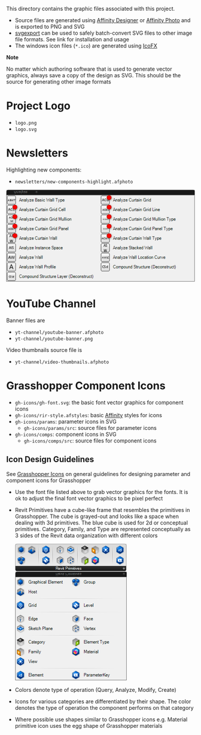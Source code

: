 This directory contains the graphic files associated with this project.

- Source files are generated using [Affinity Designer](https://affinity.serif.com/en-gb/designer/) or [Affinity Photo](https://affinity.serif.com/en-gb/photo/) and is exported to PNG and SVG
- [svgexport](https://github.com/shakiba/svgexport) can be used to safely batch-convert SVG files to other image file formats. See link for installation and usage
- The windows icon files (`*.ico`) are generated using [IcoFX](https://icofx.ro/)

**Note**

No matter which authoring software that is used to generate vector graphics, always save a copy of the design as SVG. This should be the source for generating other image formats


# Project Logo

- `logo.png`
- `logo.svg`

# Newsletters

Highlighting new components:

- `newsletters/new-components-highlight.afphoto`

![](newsletters/new-components-highlight.png)

# YouTube Channel

Banner files are

- `yt-channel/youtube-banner.afphoto`
- `yt-channel/youtube-banner.png`

Video thumbnails source file is

- `yt-channel/video-thumbnails.afphoto`


# Grasshopper Component Icons

- `gh-icons/gh-font.svg`: the basic font vector graphics for component icons
- `gh-icons/rir-style.afstyles`: basic [Affinity](https://affinity.serif.com/en-gb) styles for icons
- `gh-icons/params`: parameter icons in SVG
  - `gh-icons/params/src`: source files for parameter icons
- `gh-icons/comps`: component icons in SVG
  - `gh-icons/comps/src`: source files for component icons

## Icon Design Guidelines

See [Grasshopper Icons](https://developer.rhino3d.com/guides/grasshopper/grasshopper-icons/) on general guidelines for designing parameter and component icons for Grasshopper

- Use the font file listed above to grab vector graphics for the fonts. It is ok to adjust the final font vector graphics to be pixel perfect
- Revit Primitives have a cube-like frame that resembles the primitives in Grasshopper. The cube is grayed-out and looks like a space when dealing with 3d primitives. The blue cube is used for 2d or conceptual primitives. Category, Family, and Type are represented conceptually as 3 sides of the Revit data organization with different colors

    ![](gh-icons/revit-primitives.png)

- Colors denote type of operation (Query, Analyze, Modify, Create)
- Icons for various categories are differentiated by their shape. The color denotes the type of operation the component performs on that category
- Where possible use shapes similar to Grasshopper icons e.g. Material primitive icon uses the egg shape of Grasshopper materials
